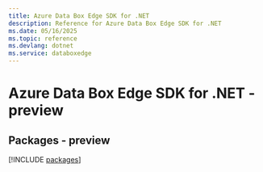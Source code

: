 ```yaml
---
title: Azure Data Box Edge SDK for .NET
description: Reference for Azure Data Box Edge SDK for .NET
ms.date: 05/16/2025
ms.topic: reference
ms.devlang: dotnet
ms.service: databoxedge
---
```

# Azure Data Box Edge SDK for .NET - preview
## Packages - preview
[!INCLUDE [packages](data-box-edge-index.md)]